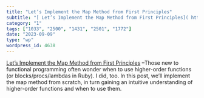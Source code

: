 ```yaml
---
title: "Let’s Implement the Map Method from First Principles"
subtitle: "[ Let’s Implement the Map Method from First Principles]( https://www.akshaykhot.com/map-from-first-p..."
category: "1"
tags: ["1033", "2500", "1431", "2501", "1772"]
date: "2023-09-09"
type: "wp"
wordpress_id: 4638
---
```

[ Let’s Implement the Map Method from First Principles]( https://www.akshaykhot.com/map-from-first-principles/?ref=akshays-blog-newsletter) –Those new to functional programming often wonder when to use higher-order functions (or blocks/procs/lambdas in Ruby). I did, too. In this post, we’ll implement the map method from scratch, in turn gaining an intuitive understanding of higher-order functions and when to use them.